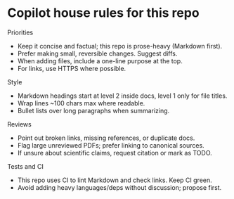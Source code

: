 # Copilot house rules for this repo

Priorities
- Keep it concise and factual; this repo is prose-heavy (Markdown first).
- Prefer making small, reversible changes. Suggest diffs.
- When adding files, include a one-line purpose at the top.
- For links, use HTTPS where possible.

Style
- Markdown headings start at level 2 inside docs, level 1 only for file titles.
- Wrap lines ~100 chars max where readable.
- Bullet lists over long paragraphs when summarizing.

Reviews
- Point out broken links, missing references, or duplicate docs.
- Flag large unreviewed PDFs; prefer linking to canonical sources.
- If unsure about scientific claims, request citation or mark as TODO.

Tests and CI
- This repo uses CI to lint Markdown and check links. Keep CI green.
- Avoid adding heavy languages/deps without discussion; propose first.

